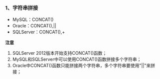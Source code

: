 ### 1、字符串拼接

- MySQL：CONCAT()
- Oracle：CONCAT(),||
- SQLServer：CONCAT(),+

**注意**

1. SQLServer 2012版本开始支持CONCAT()函数；
2. MySQL和SQLServer中可以使用CONCAT()函数拼接多个字符串；
3. Oracle中CONCAT()函数只能拼接两个字符串，多个字符串要使用"||"来拼接；
